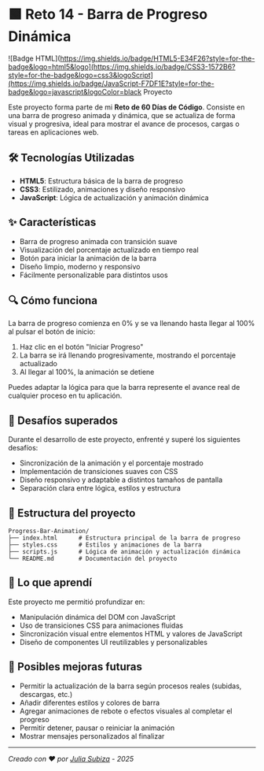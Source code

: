 # 🟩 Reto 14 - Barra de Progreso Dinámica

![Badge HTML](https://img.shields.io/badge/HTML5-E34F26?style=for-the-badge&logo=html5&logo](https://img.shields.io/badge/CSS3-1572B6?style=for-the-badge&logo=css3&logoScript](https://img.shields.io/badge/JavaScript-F7DF1E?style=for-the-badge&logo=javascript&logoColor=black Proyecto

Este proyecto forma parte de mi **Reto de 60 Días de Código**. Consiste en una barra de progreso animada y dinámica, que se actualiza de forma visual y progresiva, ideal para mostrar el avance de procesos, cargas o tareas en aplicaciones web.

## 🛠️ Tecnologías Utilizadas

- **HTML5**: Estructura básica de la barra de progreso
- **CSS3**: Estilizado, animaciones y diseño responsivo
- **JavaScript**: Lógica de actualización y animación dinámica

## ✨ Características

- Barra de progreso animada con transición suave
- Visualización del porcentaje actualizado en tiempo real
- Botón para iniciar la animación de la barra
- Diseño limpio, moderno y responsivo
- Fácilmente personalizable para distintos usos

## 🔍 Cómo funciona

La barra de progreso comienza en 0% y se va llenando hasta llegar al 100% al pulsar el botón de inicio:

1. Haz clic en el botón "Iniciar Progreso"
2. La barra se irá llenando progresivamente, mostrando el porcentaje actualizado
3. Al llegar al 100%, la animación se detiene

Puedes adaptar la lógica para que la barra represente el avance real de cualquier proceso en tu aplicación.

## 🎯 Desafíos superados

Durante el desarrollo de este proyecto, enfrenté y superé los siguientes desafíos:

- Sincronización de la animación y el porcentaje mostrado
- Implementación de transiciones suaves con CSS
- Diseño responsivo y adaptable a distintos tamaños de pantalla
- Separación clara entre lógica, estilos y estructura

## 📁 Estructura del proyecto

```
Progress-Bar-Animation/
├── index.html      # Estructura principal de la barra de progreso
├── styles.css      # Estilos y animaciones de la barra
├── scripts.js      # Lógica de animación y actualización dinámica
└── README.md       # Documentación del proyecto
```

## 🌟 Lo que aprendí

Este proyecto me permitió profundizar en:

- Manipulación dinámica del DOM con JavaScript
- Uso de transiciones CSS para animaciones fluidas
- Sincronización visual entre elementos HTML y valores de JavaScript
- Diseño de componentes UI reutilizables y personalizables

## 🔄 Posibles mejoras futuras

- Permitir la actualización de la barra según procesos reales (subidas, descargas, etc.)
- Añadir diferentes estilos y colores de barra
- Agregar animaciones de rebote o efectos visuales al completar el progreso
- Permitir detener, pausar o reiniciar la animación
- Mostrar mensajes personalizados al finalizar

---

_Creado con ❤️ por [Julia Subiza](https://github.com/Julia-SP) - 2025_

